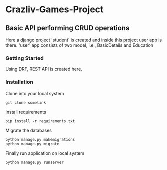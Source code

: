 # Crazliv-Games-Project

## Basic API performing CRUD operations
Here a django project 'student' is created and inside this project user app is there.
'user' app consists of two model, i.e., BasicDetails and Education


### Getting Started
Using DRF, REST API is created here.

### Installation
Clone into your local system
```
git clone somelink
```
Install requirements
```
pip install -r requirements.txt
```
Migrate the databases
```
python manage.py makemigrations
python manage.py migrate
```
Finally run application on local system
```
python manage.py runserver
```
